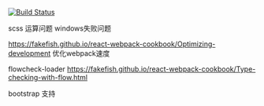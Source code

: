 
[![Build Status](https://travis-ci.org/wangkechun/MyApp2.svg?branch=master)](https://travis-ci.org/wangkechun/MyApp2)

scss 运算问题
windows失败问题

https://fakefish.github.io/react-webpack-cookbook/Optimizing-development 优化webpack速度

flowcheck-loader https://fakefish.github.io/react-webpack-cookbook/Type-checking-with-flow.html

bootstrap 支持


